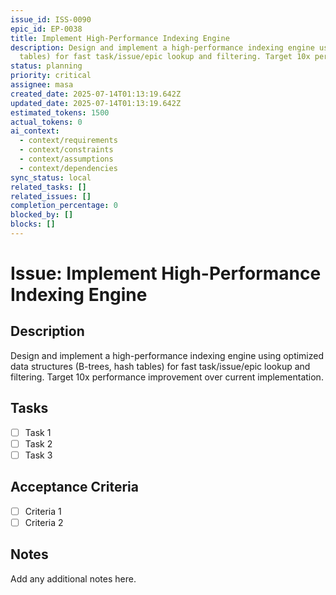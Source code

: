 ```yaml
---
issue_id: ISS-0090
epic_id: EP-0038
title: Implement High-Performance Indexing Engine
description: Design and implement a high-performance indexing engine using optimized data structures (B-trees, hash
  tables) for fast task/issue/epic lookup and filtering. Target 10x performance improvement over current implementation.
status: planning
priority: critical
assignee: masa
created_date: 2025-07-14T01:13:19.642Z
updated_date: 2025-07-14T01:13:19.642Z
estimated_tokens: 1500
actual_tokens: 0
ai_context:
  - context/requirements
  - context/constraints
  - context/assumptions
  - context/dependencies
sync_status: local
related_tasks: []
related_issues: []
completion_percentage: 0
blocked_by: []
blocks: []
---
```


# Issue: Implement High-Performance Indexing Engine

## Description
Design and implement a high-performance indexing engine using optimized data structures (B-trees, hash tables) for fast task/issue/epic lookup and filtering. Target 10x performance improvement over current implementation.

## Tasks
- [ ] Task 1
- [ ] Task 2
- [ ] Task 3

## Acceptance Criteria
- [ ] Criteria 1
- [ ] Criteria 2

## Notes
Add any additional notes here.
